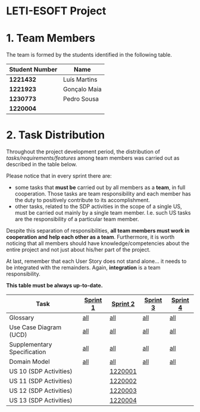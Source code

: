 # LETI-ESOFT Project

# 1. Team Members

The team is formed by the students identified in the following table. 

| Student Number	 | Name              |
|-----------------|-------------------|
| **1221432**     | Luís Martins      |
| **1221923**     | Gonçalo Maia      |
| **1230773**     | Pedro Sousa       |
| **1220004**     |  |


# 2. Task Distribution ###

Throughout the project development period, the distribution of _tasks/requirements/features_ among team members was carried out as described in the table below.

Please notice that in every sprint there are:

- some tasks that **must be** carried out by all members as a **team**, in full cooperation. Those tasks are team responsibility and each member has the duty to positively contribute to its accomplishment.
- other tasks, related to the SDP activities in the scope of a single US, must be carried out mainly by a single team member. I.e. such US tasks are the responsibility of a particular team member.

Despite this separation of responsibilities, **all team members must work in cooperation and help each other as a team**.
Furthermore, it is worth noticing that all members should have knowledge/competencies about the entire project and not just about his/her part of the project.

At last, remember that each User Story does not stand alone... it needs to be integrated with the remainders. Again, **integration** is a team responsibility.

**This table must be always up-to-date.**

| Task                        | [Sprint 1](Sprint1/README.md)               | [Sprint 2](Sprint2/README.md)               | [Sprint 3](Sprint3/README.md)               | [Sprint 4](Sprint4/README.md)               |
|-----------------------------|---------------------------------------------|---------------------------------------------|---------------------------------------------|---------------------------------------------|
| Glossary                    | [all](Sprint1/Global_Artifacts/Glossary.md) | [all](Sprint2/Global_Artifacts/Glossary.md) | [all](Sprint3/Global_Artifacts/Glossary.md) | [all](Sprint4/Global_Artifacts/Glossary.md) |
| Use Case Diagram (UCD)      | [all](Sprint1/Global_Artifacts/UCD.md)      | [all](Sprint2/Global_Artifacts/UCD.md)      | [all](Sprint3/Global_Artifacts/UCD.md)      | [all](Sprint4/Global_Artifacts/UCD.md)      |
| Supplementary Specification | [all](Sprint1/Global_Artifacts/FURPS.md)    | [all](Sprint2/Global_Artifacts/FURPS.md)    | [all](Sprint3/Global_Artifacts/FURPS.md)    | [all](Sprint4/Global_Artifacts/FURPS.md)    |
| Domain Model                | [all](Sprint1/Global_Artifacts/DM.md)       | [all](Sprint2/Global_Artifacts/DM.md)       | [all](Sprint3/Global_Artifacts/DM.md)       | [all](Sprint4/Global_Artifacts/DM.md)       |
| US 10 (SDP Activities)      |                                             | [1220001](Sprint2/US10/US10.md)             |                                             |                                             |
| US 11 (SDP Activities)      |                                             | [1220002](Sprint2/US11/US11.md)             |                                             |                                             |
| US 12 (SDP Activities)      |                                             | [1220003](Sprint2/US12/US12.md)             |                                             |                                             |
| US 13 (SDP Activities)      |                                             | [1220004](Sprint2/US13/US13.md)             |                                             |                                             |


